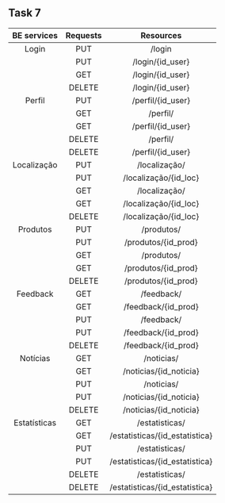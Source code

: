 ## Task 7

|              BE services           |           Requests            |   Resources          |       
|:---------------------------------------------------------------------------:|:---------------------------------------------------------------------------:|:---------------------------------------------------------------------------:|
| Login | PUT |  /login|
|| PUT |  /login/{id_user} |
|| GET |  /login/{id_user} |
|| DELETE |  /login/{id_user} |
| Perfil | PUT |  /perfil/{id_user} |
|| GET |  /perfil/ |
|| GET |  /perfil/{id_user} |
|| DELETE |  /perfil/ |
|| DELETE |  /perfil/{id_user} |
| Localização | PUT | /localização/ |
|| PUT | /localização/{id_loc} |
|| GET |  /localização/ |
|| GET |  /localização/{id_loc} |
|| DELETE |  /localização/{id_loc} |
| Produtos | PUT | /produtos/ |
|| PUT |  /produtos/{id_prod} |
|| GET |  /produtos/ |
|| GET |  /produtos/{id_prod} |
|| DELETE |  /produtos/{id_prod} |
| Feedback | GET | /feedback/ |
|| GET |  /feedback/{id_prod} |
|| PUT |  /feedback/ |
|| PUT |  /feedback/{id_prod} |
|| DELETE |  /feedback/{id_prod} |
| Notícias | GET | /noticias/ |
|| GET |  /noticias/{id_noticia} |
|| PUT |  /noticias/ |
|| PUT |  /noticias/{id_noticia} |
|| DELETE |  /noticias/{id_noticia} |
| Estatísticas | GET | /estatisticas/ |
|| GET |  /estatisticas/{id_estatistica} |
|| PUT |  /estatisticas/ |
|| PUT |  /estatisticas/{id_estatistica} |
|| DELETE |  /estatisticas/ |
|| DELETE |  /estatisticas/{id_estatistica} |
